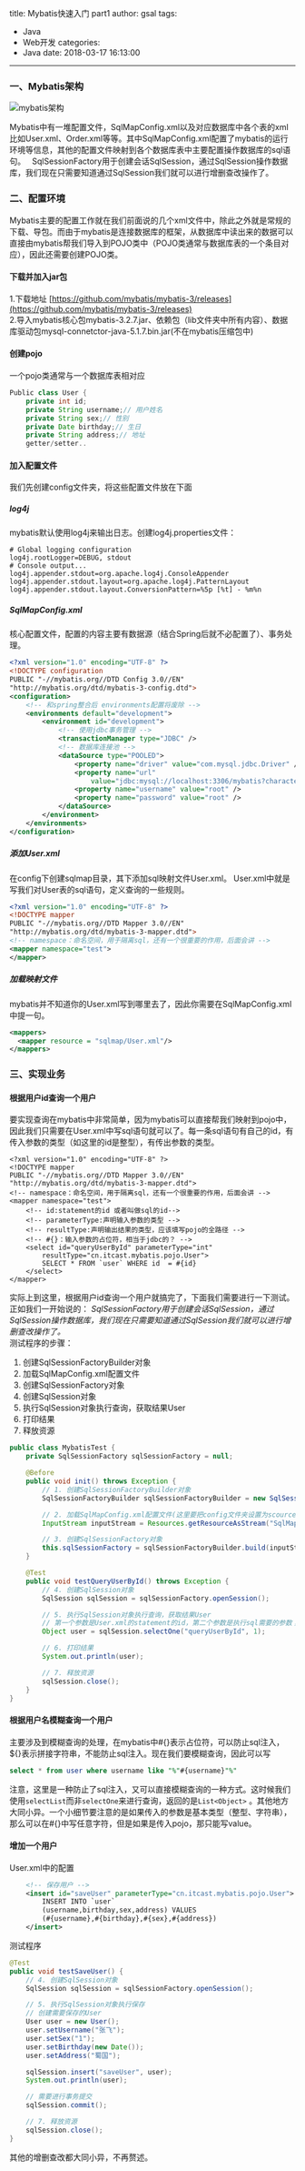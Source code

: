 title: Mybatis快速入门 part1
author: gsal
tags:
  - Java
  - Web开发
categories:
  - Java
date: 2018-03-17 16:13:00
---
### 一、Mybatis架构
![mybatis架构](/images/pasted-0.png)  

Mybatis中有一堆配置文件，SqlMapConfig.xml以及对应数据库中各个表的xml比如User.xml、Order.xml等等。其中SqlMapConfig.xml配置了mybatis的运行环境等信息，其他的配置文件映射到各个数据库表中主要配置操作数据库的sql语句。  
SqlSessionFactory用于创建会话SqlSession，通过SqlSession操作数据库，我们现在只需要知道通过SqlSession我们就可以进行增删查改操作了。  
<!--more-->
### 二、配置环境
Mybatis主要的配置工作就在我们前面说的几个xml文件中，除此之外就是常规的下载、导包。而由于mybatis是连接数据库的框架，从数据库中读出来的数据可以直接由mybatis帮我们导入到POJO类中（POJO类通常与数据库表的一个条目对应），因此还需要创建POJO类。
#### 下载并加入jar包
1.下载地址
[https://github.com/mybatis/mybatis-3/releases](https://github.com/mybatis/mybatis-3/releases)  
2.导入mybatis核心包mybatis-3.2.7.jar、依赖包（lib文件夹中所有内容）、数据库驱动包mysql-connetctor-java-5.1.7.bin.jar(不在mybatis压缩包中)

#### 创建pojo
一个pojo类通常与一个数据库表相对应
``` java
Public class User {
	private int id;
	private String username;// 用户姓名
	private String sex;// 性别
	private Date birthday;// 生日
	private String address;// 地址
    getter/setter..

```

#### 加入配置文件
我们先创建config文件夹，将这些配置文件放在下面
##### log4j  
mybatis默认使用log4j来输出日志。创建log4j.properties文件：
```
# Global logging configuration
log4j.rootLogger=DEBUG, stdout
# Console output...
log4j.appender.stdout=org.apache.log4j.ConsoleAppender
log4j.appender.stdout.layout=org.apache.log4j.PatternLayout
log4j.appender.stdout.layout.ConversionPattern=%5p [%t] - %m%n

```
##### SqlMapConfig.xml  
核心配置文件，配置的内容主要有数据源（结合Spring后就不必配置了）、事务处理。  
``` xml
<?xml version="1.0" encoding="UTF-8" ?>
<!DOCTYPE configuration
PUBLIC "-//mybatis.org//DTD Config 3.0//EN"
"http://mybatis.org/dtd/mybatis-3-config.dtd">
<configuration>
	<!-- 和spring整合后 environments配置将废除 -->
	<environments default="development">
		<environment id="development">
			<!-- 使用jdbc事务管理 -->
			<transactionManager type="JDBC" />
			<!-- 数据库连接池 -->
			<dataSource type="POOLED">
				<property name="driver" value="com.mysql.jdbc.Driver" />
				<property name="url"
					value="jdbc:mysql://localhost:3306/mybatis?characterEncoding=utf-8" />
				<property name="username" value="root" />
				<property name="password" value="root" />
			</dataSource>
		</environment>
	</environments>
</configuration>

```

##### 添加User.xml
在config下创建sqlmap目录，其下添加sql映射文件User.xml。
User.xml中就是写我们对User表的sql语句，定义查询的一些规则。
``` xml
<?xml version="1.0" encoding="UTF-8" ?>
<!DOCTYPE mapper
PUBLIC "-//mybatis.org//DTD Mapper 3.0//EN"
"http://mybatis.org/dtd/mybatis-3-mapper.dtd">
<!-- namespace：命名空间，用于隔离sql，还有一个很重要的作用，后面会讲 -->
<mapper namespace="test">
</mapper>

```
##### 加载映射文件
mybatis并不知道你的User.xml写到哪里去了，因此你需要在SqlMapConfig.xml中提一句。
``` xml
<mappers>
  <mapper resource = "sqlmap/User.xml"/>
</mappers>
```
### 三、实现业务
#### 根据用户id查询一个用户
要实现查询在mybatis中非常简单，因为mybatis可以直接帮我们映射到pojo中，因此我们只需要在User.xml中写sql语句就可以了。每一条sql语句有自己的id，有传入参数的类型（如这里的id是整型），有传出参数的类型。
```
<?xml version="1.0" encoding="UTF-8" ?>
<!DOCTYPE mapper
PUBLIC "-//mybatis.org//DTD Mapper 3.0//EN"
"http://mybatis.org/dtd/mybatis-3-mapper.dtd">
<!-- namespace：命名空间，用于隔离sql，还有一个很重要的作用，后面会讲 -->
<mapper namespace="test">
	<!-- id:statement的id 或者叫做sql的id-->
	<!-- parameterType:声明输入参数的类型 -->
	<!-- resultType:声明输出结果的类型，应该填写pojo的全路径 -->
	<!-- #{}：输入参数的占位符，相当于jdbc的？ -->
	<select id="queryUserById" parameterType="int"
		resultType="cn.itcast.mybatis.pojo.User">
		SELECT * FROM `user` WHERE id  = #{id}
	</select>
</mapper>

```
实际上到这里，根据用户id查询一个用户就搞完了，下面我们需要进行一下测试。正如我们一开始说的： *SqlSessionFactory用于创建会话SqlSession，通过SqlSession操作数据库，我们现在只需要知道通过SqlSession我们就可以进行增删查改操作了。*   
测试程序的步骤：
 1. 创建SqlSessionFactoryBuilder对象
 2. 加载SqlMapConfig.xml配置文件
 3. 创建SqlSessionFactory对象
 4. 创建SqlSession对象
 5. 执行SqlSession对象执行查询，获取结果User
 6. 打印结果
 7. 释放资源
``` java
public class MybatisTest {
    private SqlSessionFactory sqlSessionFactory = null;

    @Before
    public void init() throws Exception {
        // 1. 创建SqlSessionFactoryBuilder对象
        SqlSessionFactoryBuilder sqlSessionFactoryBuilder = new SqlSessionFactoryBuilder();

        // 2. 加载SqlMapConfig.xml配置文件(这里要把config文件夹设置为scource folder)
        InputStream inputStream = Resources.getResourceAsStream("SqlMapConfig.xml");

        // 3. 创建SqlSessionFactory对象
        this.sqlSessionFactory = sqlSessionFactoryBuilder.build(inputStream);
    }

    @Test
    public void testQueryUserById() throws Exception {
        // 4. 创建SqlSession对象
        SqlSession sqlSession = sqlSessionFactory.openSession();

        // 5. 执行SqlSession对象执行查询，获取结果User
        // 第一个参数是User.xml的statement的id，第二个参数是执行sql需要的参数；
        Object user = sqlSession.selectOne("queryUserById", 1);

        // 6. 打印结果
        System.out.println(user);

        // 7. 释放资源
        sqlSession.close();
    }
}
```
#### 根据用户名模糊查询一个用户
主要涉及到模糊查询的处理，在mybatis中#{}表示占位符，可以防止sql注入，${}表示拼接字符串，不能防止sql注入。现在我们要模糊查询，因此可以写
``` sql
select * from user where username like "%"#{username}"%"
```
注意，这里是一种防止了sql注入，又可以直接模糊查询的一种方式。这时候我们使用`selectList`而非`selectOne`来进行查询，返回的是`List<Object>` 。其他地方大同小异。一个小细节要注意的是如果传入的参数是基本类型（整型、字符串），那么可以在#{}中写任意字符，但是如果是传入pojo，那只能写value。

#### 增加一个用户
User.xml中的配置
``` xml
	<!-- 保存用户 -->
	<insert id="saveUser" parameterType="cn.itcast.mybatis.pojo.User">
		INSERT INTO `user`
		(username,birthday,sex,address) VALUES
		(#{username},#{birthday},#{sex},#{address})
	</insert>
```
测试程序
``` java
@Test
public void testSaveUser() {
	// 4. 创建SqlSession对象
	SqlSession sqlSession = sqlSessionFactory.openSession();

	// 5. 执行SqlSession对象执行保存
	// 创建需要保存的User
	User user = new User();
	user.setUsername("张飞");
	user.setSex("1");
	user.setBirthday(new Date());
	user.setAddress("蜀国");

	sqlSession.insert("saveUser", user);
	System.out.println(user);

	// 需要进行事务提交
	sqlSession.commit();

	// 7. 释放资源
	sqlSession.close();
}

```
其他的增删查改都大同小异，不再赘述。